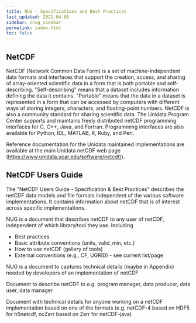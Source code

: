 ```yaml
---
title: NUG - Specifications and Best Practices
last_updated: 2021-04-06
sidebar: nnug_sidebar
permalink: index.html
toc: false
---
```


## NetCDF
<!-- From netCDF home page: https://www.unidata.ucar.edu/software/netcdf/ -->
<!-- Self-describing and portable bit from "Purpose of netCDF" in NUG/guide.md -->

NetCDF (Network Common Data Form) is a set of
machine-independent data formats and interfaces
that support the creation, access, and sharing
of array-oriented scientific data
in a form that is both portable and self-describing.
"Self-describing" means that a dataset includes information defining the data it contains.
"Portable" means that the data in a dataset is represented in a form that can be accessed
by computers with different ways of storing integers, characters, and floating-point numbers.
NetCDF is also a community standard for sharing scientific data.
The Unidata Program Center supports and maintains freely distributed
netCDF programming interfaces for C, C++, Java, and Fortran.
Programming interfaces are also available
for Python, IDL, MATLAB, R, Ruby, and Perl.

Reference documentation for the Unidata maintained implementations
are available at the main Unidata netCDF web page (https://www.unidata.ucar.edu/software/netcdf/).

## NetCDF Users Guide

The "NetCDF Users Guide - Specification & Best Practices"
describes the netCDF data models and file formats
independent of the various software implementations.
It contains information about netCDF that is of interest across specific implementations.

<!-- From draft text in Roadmap.md -->
NUG is a document that describes netCDF to any user of netCDF,
independent of which library/tool they use. Including

* Best practices
* Basic attribute conventions (units, valid_min, etc.)
* How to use netCDF (gallery of tools)
* External conventions (e.g., CF, UGRID) - see current list/page

NUG is a document to captures technical details
(maybe in Appendix) needed by developers of an implementation of netCDF

Document to describe netCDF to e.g. program manager, data producer,
data user, data manager

Document with technical details for anyone working
on a netCDF implementation
based on one of the formats
(e.g. netCDF-4 based on HDF5 for h5netcdf,
ncZarr based on Zarr for netCDF-java)

